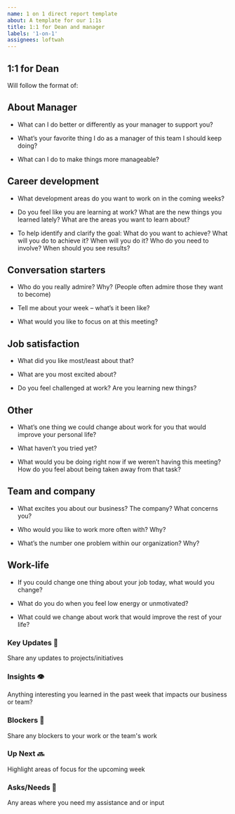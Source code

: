 ```yaml
---
name: 1 on 1 direct report template
about: A template for our 1:1s
title: 1:1 for Dean and manager
labels: '1-on-1'
assignees: loftwah
---
```


## 1:1 for Dean

Will follow the format of:

<!-- start of questions -->
## About Manager

- What can I do better or differently as your manager to support you?

- What’s your favorite thing I do as a manager of this team I should keep doing?

- What can I do to make things more manageable?

## Career development

- What development areas do you want to work on in the coming weeks?

- Do you feel like you are learning at work? What are the new things you learned lately? What are the areas you want to learn about?

- To help identify and clarify the goal: What do you want to achieve? What will you do to achieve it? When will you do it? Who do you need to involve? When should you see results?

## Conversation starters

- Who do you really admire? Why? (People often admire those they want to become)

- Tell me about your week – what’s it been like?

- What would you like to focus on at this meeting?

## Job satisfaction

- What did you like most/least about that?

- What are you most excited about?

- Do you feel challenged at work? Are you learning new things?

## Other

- What’s one thing we could change about work for you that would improve your personal life?

- What haven’t you tried yet?

- What would you be doing right now if we weren’t having this meeting? How do you feel about being taken away from that task?

## Team and company

- What excites you about our business?  The company?  What concerns you?

- Who would you like to work more often with? Why?

- What’s the number one problem within our organization? Why?

## Work-life

- If you could change one thing about your job today, what would you change?

- What do you do when you feel low energy or unmotivated?

- What could we change about work that would improve the rest of your life?

<!-- end of questions -->
### Key Updates 🔑

Share any updates to projects/initiatives

### Insights 👁

Anything interesting you learned in the past week that impacts our business or team?

### Blockers 🛑

Share any blockers to your work or the team's work

### Up Next 🔜

Highlight areas of focus for the upcoming week

### Asks/Needs 💬

Any areas where you need my assistance and or input
